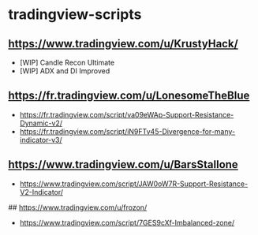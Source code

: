 # tradingview-scripts

## https://www.tradingview.com/u/KrustyHack/

* [WIP] Candle Recon Ultimate
* [WIP] ADX and DI Improved

## https://fr.tradingview.com/u/LonesomeTheBlue

* https://fr.tradingview.com/script/va09eWAp-Support-Resistance-Dynamic-v2/
* https://fr.tradingview.com/script/iN9FTv45-Divergence-for-many-indicator-v3/

## https://www.tradingview.com/u/BarsStallone

* https://www.tradingview.com/script/JAW0oW7R-Support-Resistance-V2-Indicator/

## https://www.tradingview.com/u/frozon/

* https://www.tradingview.com/script/7GES9cXf-Imbalanced-zone/
